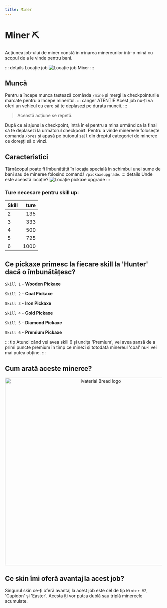 ```yaml
---
title: Miner
---
```


# Miner ⛏️

Acțiunea job-ului de miner constă în minarea minereurilor  într-o mină cu scopul de a le vinde pentru bani.

::: details Locație job
![Locație job Miner](https://i.imgur.com/TPGCLmm.png "Locație job Miner")
:::
## Muncă
Pentru a începe munca tastează comânda `/mine` și mergi la checkpointurile marcate pentru a începe mineritul.
::: danger ATENȚIE
Acest job nu-ți va oferi un vehicul cu care să te deplasezi pe durata muncii.
:::
> Această acțiune se repetă.

 După ce ai ajuns la checkpoint, intră în el pentru a mina urmând ca la final să te deplasezi la următorul checkpoint.
 Pentru a vinde minereele folosește comanda `/ores` și apasă pe butonul `sell` din dreptul categoriei de mineree ce doreșți să o vinzi.


## Caracteristici
Târnăcopul poate fi îmbunătățit în locația specială în schimbul unei sume de bani sau de mineree folosind comandă `/pickaxeupgrade`.
::: details Unde este această locație?
![Locație pickaxe upgrade](https://i.imgur.com/A6GUAx7.png "Locație weapon upgrade")
:::

### Ture necesare pentru skill up:

| Skill         |  ture  |
| ------------- | ----: |
| 2             | 135|
| 3             | 333|
| 4             | 500|
| 5             | 725|
| 6             | 1000|

## Ce pickaxe primesc la fiecare skill la 'Hunter' dacă o îmbunătățesc?

`Skill 1` - **Wooden Pickaxe**

`Skill 2` - **Coal Pickaxe**

`Skill 3` - **Iron Pickaxe**

`Skill 4` - **Gold Pickaxe**

`Skill 5` - **Diamond Pickaxe**

`Skill 6` - **Premium Pickaxe**


::: tip 
Atunci când vei avea skill 6 și undița 'Premium', vei avea șansă de a primi puncte premium în timp ce minezi și totodată minereul 'coal' nu-l vei mai putea obține.
:::
## Cum arată aceste mineree?

<p align="center">
    <img width="600" src="https://i.imgur.com/2WxMztr.png" alt="Material Bread logo">
</p>

## Ce skin îmi oferă avantaj la acest job?

Singurul skin ce-ți oferă avantaj la acest job este cel de tip `Winter V2`, 'Cupidon' și 'Easter'. Acesta îți vor putea dublă sau triplă minereele acumulate.
